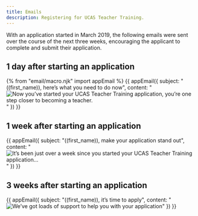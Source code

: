 ```yaml
---
title: Emails
description: Registering for UCAS Teacher Training.
---
```


With an application started in March 2019, the following emails were sent over the course of the next three weeks, encouraging the applicant to complete and submit their application.

## 1 day after starting an application

{% from "email/macro.njk" import appEmail %}
{{ appEmail({
  subject: "((first_name)), here’s what you need to do now",
  content: "![Now you’ve started your UCAS Teacher Training application, you’re one step closer to becoming a teacher.](/images/apply-for-teacher-training/ucas/emails/day1.png)"
}) }}

## 1 week after starting an application

{{ appEmail({
  subject: "((first_name)), make your application stand out",
  content: "![It’s been just over a week since you started your UCAS Teacher Training application…](/images/apply-for-teacher-training/ucas/emails/day7.png)"
}) }}

## 3 weeks after starting an application

{{ appEmail({
  subject: "((first_name)), it’s time to apply",
  content: "![We’ve got loads of support to help you with your application](/images/apply-for-teacher-training/ucas/emails/day21.png)"
}) }}

